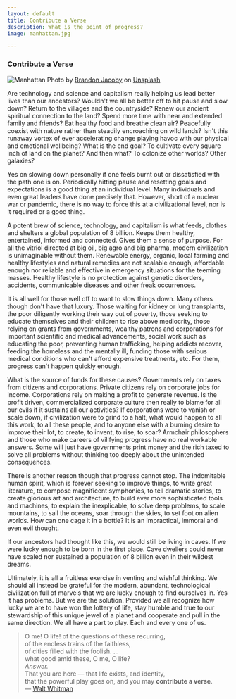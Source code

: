 ```yaml
---
layout: default
title: Contribute a Verse
description: What is the point of progress?  
image: manhattan.jpg

---
```


### Contribute a Verse

![Manhattan](../../../img/manhattan.jpg)
Photo by <a href="https://unsplash.com/@jacobybrandon?utm_content=creditCopyText&utm_medium=referral&utm_source=unsplash">Brandon Jacoby</a> on <a href="https://unsplash.com/photos/aerial-photography-of-buildings-near-sea-Ab-W3gen18Q?utm_content=creditCopyText&utm_medium=referral&utm_source=unsplash">Unsplash</a>
      
Are technology and science and capitalism really helping us lead better lives than our ancestors? Wouldn't we all be better off to hit pause and slow down? Return to the villages and the countryside? Renew our ancient spiritual connection to the land? Spend more time with near and extended family and friends? Eat healthy food and breathe clean air? Peacefully coexist with nature rather than steadily encroaching on wild lands? Isn't this runaway vortex of ever accelerating change playing havoc with our physical and emotional wellbeing? What is the end goal? To cultivate every square inch of land on the planet? And then what? To colonize other worlds? Other galaxies?

Yes on slowing down personally if one feels burnt out or dissatisfied with the path one is on. Periodically hitting pause and resetting goals and expectations is a good thing at an individual level. Many individuals and even great leaders have done precisely that. However, short of a nuclear war or pandemic, there is no way to force this at a civilizational level, nor is it required or a good thing. 

A potent brew of science, technology, and capitalism is what feeds, clothes and shelters a global population of 8 billion. Keeps them healthy, entertained, informed and connected. Gives them a sense of purpose. For all the vitriol directed at big oil, big agro and big pharma, modern civilization is unimaginable without them. Renewable energy, organic, local farming and healthy lifestyles and natural remedies are not scalable enough, affordable enough nor reliable and effective in emergency situations for the teeming masses. Healthy lifestyle is no protection against genetic disorders, accidents, communicable diseases and other freak occurrences. 

It is all well for those well off to want to slow things down. Many others though don't have that luxury. Those waiting for kidney or lung transplants, the poor diligently working their way out of poverty, those seeking to educate themselves and their children to rise above mediocrity, those relying on grants from governments, wealthy patrons and corporations for important scientific and medical advancements, social work such as educating the poor, preventing human trafficking, helping addicts recover, feeding the homeless and the mentally ill, funding those with serious medical conditions who can't afford expensive treatments, etc. For them, progress can't happen quickly enough. 

What is the source of funds for these causes? Governments rely on taxes from citizens and corporations. Private citizens rely on corporate jobs for income. Corporations rely on making a profit to generate revenue. Is the profit driven, commercialized corporate culture then really to blame for all our evils if it sustains all our activities? If corporations were to vanish or scale down, if civilization were to grind to a halt, what would happen to all this work, to all these people, and to anyone else with a burning desire to improve their lot, to create, to invent, to rise, to soar? Armchair philosophers and those who make careers of vilifying progress have no real workable answers. Some will just have governments print money and the rich taxed to solve all problems without thinking too deeply about the unintended consequences. 

There is another reason though that progress cannot stop. The indomitable human spirit, which is forever seeking to improve things, to write great literature, to compose magnificent symphonies, to tell dramatic stories, to create glorious art and architecture, to build ever more sophisticated tools and machines, to explain the inexplicable, to solve deep problems, to scale mountains, to sail the oceans, soar through the skies, to set foot on alien worlds. How can one cage it in a bottle? It is an impractical, immoral and even evil thought. 

If our ancestors had thought like this, we would still be living in caves. If we were lucky enough to be born in the first place. Cave dwellers could never have scaled nor sustained a population of 8 billion even in their wildest dreams. 

Ultimately, it is all a fruitless exercise in venting and wishful thinking. We should all instead be grateful for the modern, abundant, technological civilization full of marvels that we are lucky enough to find ourselves in. Yes it has problems. But we are the solution. Provided we all recognize how lucky we are to have won the lottery of life, stay humble and true to our stewardship of this unique jewel of a planet and cooperate and pull in the same direction. We all have a part to play. Each and every one of us. 

> O me! O life! of the questions of these recurring,  
of the endless trains of the faithless,  
of cities filled with the foolish. 
...  
what good amid these, O me, O life?  
*Answer.*  
That you are here — that life exists, and identity,  
that the powerful play goes on, and you may **contribute a verse**.  
— [Walt Whitman](https://www.poetryfoundation.org/poems/51568/o-me-o-life)